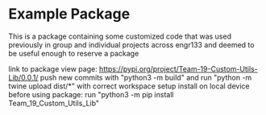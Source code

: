 # Example Package

This is a package containing some customized code that was used previously in group and individual projects across engr133 and deemed to be useful enough to reserve a package

link to package view page: https://pypi.org/project/Team-19-Custom-Utils-Lib/0.0.1/
push new commits with "python3 -m build" and run "python -m twine upload dist/*" with correct workspace setup
install on local device before using package: run "python3 -m pip install Team_19_Custom_Utils_Lib"